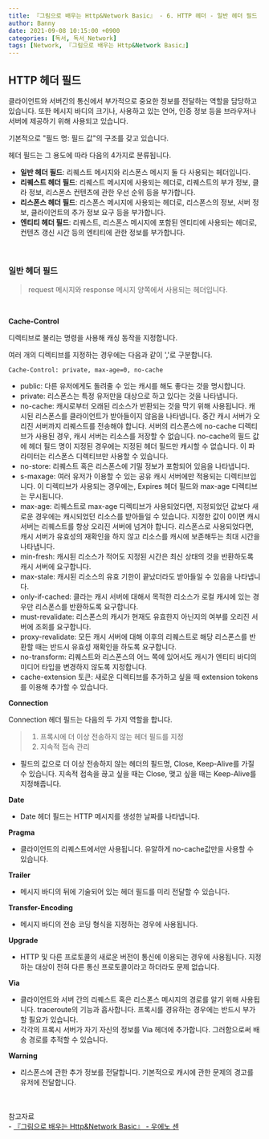 ```yaml
---
title: 『그림으로 배우는 Http&Network Basic』 - 6. HTTP 헤더 - 일반 헤더 필드
author: Banny
date: 2021-09-08 10:15:00 +0900
categories: [독서, 독서_Network]
tags: [Network, 『그림으로 배우는 Http&Network Basic』]
---
```


## HTTP 헤더 필드

클라이언트와 서버간의 통신에서 부가적으로 중요한 정보를 전달하는 역할을 담당하고 있습니다.
또한 메시지 바디의 크기나, 사용하고 있는 언어, 인증 정보 등을 브라우저나 서버에 제공하기 위해 사용되고 있습니다.

기본적으로 "필드 명: 필드 값"의 구조를 갖고 있습니다.

헤더 필드는 그 용도에 따라 다음의 4가지로 분류됩니다.

- <strong>일반 헤더 필드</strong>: 리퀘스트 메시지와 리스폰스 메시지 둘 다 사용되는 헤더입니다.
- <strong>리퀘스트 헤더 필드</strong>: 리퀘스트 메시지에 사용되는 헤더로, 리퀘스트의 부가 정보, 클라 정보, 리스폰스 컨텐츠에 관한 우선 순위 등을 부가합니다.
- <strong>리스폰스 헤더 필드</strong>: 리스폰스 메시지에 사용되는 헤더로, 리스폰스의 정보, 서버 정보, 클라이언트의 추가 정보 요구 등을 부가합니다.
- <strong>엔티티 헤더 필드</strong>: 리퀘스트, 리스폰스 메시지에 포함된 엔티티에 사용되는 헤더로, 컨텐츠 갱신 시간 등의 엔티티에 관한 정보를 부가합니다.

<br>

### <strong>일반 헤더 필드</strong>

> request 메시지와 response 메시지 양쪽에서 사용되는 헤더입니다.

<br>

<strong>Cache-Control</strong>

디렉티브로 불리는 명령을 사용해 캐싱 동작을 지정합니다.

여러 개의 디렉티브를 지정하는 경우에는 다음과 같이 ','로 구분합니다.

```
Cache-Control: private, max-age=0, no-cache
```

- public: 다른 유저에게도 돌려줄 수 있는 캐시를 해도 좋다는 것을 명시합니다.
- private: 리스폰스는 특정 유저만을 대상으로 하고 있다는 것을 나타냅니다.
- no-cache: 캐시로부터 오래된 리소스가 반환되는 것을 막기 위해 사용됩니다. 캐시된 리스폰스를 클라이언트가 받아들이지 않음을 나타냅니다.
  중간 캐시 서버가 오리진 서버까지 리퀘스트를 전송해야 합니다.
  서버의 리스폰스에 no-cache 디렉티브가 사용된 경우, 캐시 서버는 리소스를 저장할 수 없습니다. no-cache의 필드 값에 헤더 필드 명이 지정된 경우에는 지정된 헤더 필드만 캐시할 수 없습니다. 이 파라미터는 리스폰스 디렉티브만 사용할 수 있습니다.
- no-store: 리퀘스트 혹은 리스폰스에 기밀 정보가 포함되어 있음을 나타냅니다.
- s-maxage: 여러 유저가 이용할 수 있는 공유 캐시 서버에만 적용되는 디렉티브입니다. 이 디렉티브가 사용되는 경우에는, Expires 헤더 필드와 max-age 디렉티브는 무시됩니다.
- max-age: 리퀘스트로 max-age 디렉티브가 사용되었다면, 지정되었던 값보다 새로운 경우에는 캐시되었던 리소스를 받아들일 수 있습니다. 지정한 값이 0이면 캐시 서버는 리퀘스트를 항상 오리진 서버에 넘겨야 합니다.
  리스폰스로 사용되었다면, 캐시 서버가 유효성의 재확인을 하지 않고 리소스를 캐시에 보존해두는 최대 시간을 나타냅니다.
- min-fresh: 캐시된 리소스가 적어도 지정된 시간은 최신 상태의 것을 반환하도록 캐시 서버에 요구합니다.
- max-stale: 캐시된 리소스의 유효 기한이 끝났더라도 받아들일 수 있음을 나타냅니다.
- only-if-cached: 클라는 캐시 서버에 대해서 목적한 리소스가 로컬 캐시에 있는 경우만 리스폰스를 반환하도록 요구합니다.
- must-revalidate: 리스폰스의 캐시가 현재도 유효한지 아닌지의 여부를 오리진 서버에 조회를 요구합니다.
- proxy-revalidate: 모든 캐시 서버에 대해 이후의 리퀘스트로 해당 리스폰스를 반환할 때는 반드시 유효성 재확인을 하도록 요구합니다.
- no-transform: 리퀘스트와 리스폰스의 어느 쪽에 있어서도 캐시가 엔티티 바디의 미디어 타입을 변경하지 않도록 지정합니다.
- cache-extension 토큰: 새로운 디렉티브를 추가하고 싶을 때 extension tokens를 이용해 추가할 수 있습니다.

<strong>Connection</strong>

Connection 헤더 필드는 다음의 두 가지 역할을 합니다.

> 1. 프록시에 더 이상 전송하지 않는 헤더 필드를 지정
> 2. 지속적 접속 관리

- 필드의 값으로 더 이상 전송하지 않는 헤더의 필드명, Close, Keep-Alive를 가질 수 있습니다. 지속적 접속을 끊고 싶을 때는 Close, 맺고 싶을 때는 Keep-Alive를 지정해줍니다.

<strong>Date</strong>

- Date 헤더 필드는 HTTP 메시지를 생성한 날짜를 나타냅니다.

<strong>Pragma</strong>

- 클라이언트의 리퀘스트에서만 사용됩니다. 유알하게 no-cache값만을 사용할 수 있습니다.

<strong>Trailer</strong>

- 메시지 바디의 뒤에 기술되어 있는 헤더 필드를 미리 전달할 수 있습니다.

<strong>Transfer-Encoding</strong>

- 메시지 바디의 전송 코딩 형식을 지정하는 경우에 사용됩니다.

<strong>Upgrade</strong>

- HTTP 및 다른 프로토콜의 새로운 버전이 통신에 이용되는 경우에 사용됩니다. 지정하는 대상이 전혀 다른 통신 프로토콜이라고 하더라도 문제 없습니다.

<strong>Via</strong>

- 클라이언트와 서버 간의 리퀘스트 혹은 리스폰스 메시지의 경로를 알기 위해 사용됩니다. traceroute의 기능과 흡사합니다. 프록시를 경유하는 경우에는 반드시 부가할 필요가 있습니다.
- 각각의 프록시 서버가 자기 자신의 정보를 Via 헤더에 추가합니다. 그러함으로써 배송 경로를 추적할 수 있습니다.

<strong>Warning</strong>

- 리스폰스에 관한 추가 정보를 전달합니다. 기본적으로 캐시에 관한 문제의 경고를 유저에 전달합니다.

<br>
<br>
참고자료<br>
- <a href="http://www.yes24.com/Product/Goods/15894097" target="_blank">『그림으로 배우는 Http&Network Basic』 - 우에노 센</a>
